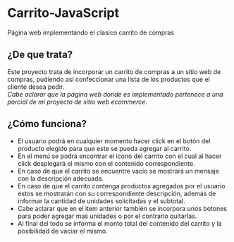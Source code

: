 # Carrito-JavaScript
Página web implementando el clasico carrito de compras


## ¿De que trata?
Este proyecto trata de incorporar un carrito de compras a un sitio web de compras, pudiendo así confeccionar una lista de los productos que el cliente desea pedir. <br>
*Cabe aclarar que la página web donde es implementado pertenece a una porcial de mi proyecto de sitio web ecommerce*.

## ¿Cómo funciona?
 - El usuario podrá en cualquier momento hacer click en el botón del producto elegido para que este se pueda agregar al carrito.
 - En el menú se podra encontrar el icono del carrito con el cual al hacer click desplegará el mismo con el contenido correspondiente.
 - En caso de que el carrito se encuentre vacío se mostrará un mensaje con la descripción adecuada.
 - En caso de que el carrito contenga productos agregados por el usuario estos se mostrarán con su correspondiente descripción, además de informar la cantidad de unidades solicitadas y el subtotal.
 - Cabe aclarar que en el item anterior también se incorpora unos botones para poder agregar mas unidades o por el contrario quitarlas.
 - Al final del todo se informa el monto total del contenido del carrito y la posibilidad de vaciar el mismo.
